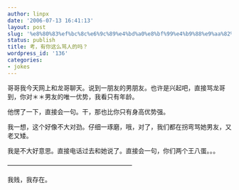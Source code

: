 ```yaml
---
author: linpx
date: '2006-07-13 16:41:13'
layout: post
slug: '%e8%80%83%ef%bc%8c%e6%9c%89%e4%bd%a0%e8%bf%99%e4%b9%88%e9%aa%82%e4%ba%ba%e7%9a%84%e5%90%97%ef%bc%9f'
status: publish
title: 考，有你这么骂人的吗？
wordpress_id: '136'
categories:
- jokes
---
```


哥哥我今天网上和龙哥聊天。说到一朋友的男朋友。也许是兴起吧，直接骂龙哥到，你对＊＊男友的唯一优势，我看只有年龄。

  
他愣了一下，直接会一句。干，那也比你只有身高优势强。

  
我一想，这个好像不大对劲。仔细一琢磨，哦，对了，我们都在拐弯骂她男友，又老又矮。

  
我是不大好意思。直接电话过去和她说了。直接会一句，你们两个王八蛋。。。

  
————————————————————

我贱，我存在。

